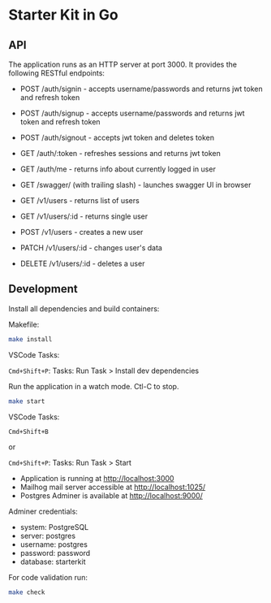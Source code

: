 # Starter Kit in Go

## API

The application runs as an HTTP server at port 3000. It provides the following RESTful endpoints:

- POST /auth/signin - accepts username/passwords and returns jwt token and refresh token
- POST /auth/signup - accepts username/passwords and returns jwt token and refresh token
- POST /auth/signout - accepts jwt token and deletes token
- GET /auth/:token -  refreshes sessions and returns jwt token
- GET /auth/me - returns info about currently logged in user

- GET /swagger/ (with trailing slash) - launches swagger UI in browser

- GET /v1/users - returns list of users
- GET /v1/users/:id - returns single user
- POST /v1/users - creates a new user
- PATCH /v1/users/:id - changes user's data
- DELETE /v1/users/:id - deletes a user

## Development

Install all dependencies and build containers:

Makefile:

```sh
make install
```

VSCode Tasks:

`Cmd+Shift+P`: Tasks: Run Task > Install dev dependencies

Run the application in a watch mode. Ctl-C to stop.

```sh
make start
```

VSCode Tasks:

`Cmd+Shift+B`

or

`Cmd+Shift+P`: Tasks: Run Task > Start


- Application is running at [http://localhost:3000](http://localhost:3000)
- Mailhog mail server accessible at [http://localhost:1025/](http://localhost:1025/)
- Postgres Adminer is available at [http://localhost:9000/](http://localhost:9000/)

Adminer credentials:

- system: PostgreSQL
- server: postgres
- username: postgres
- password: password
- database: starterkit

For code validation run:

```sh
make check
```
